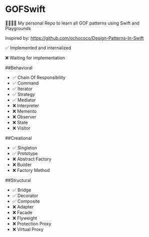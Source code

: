 # GOFSwift
👨‍👩‍👧‍👦 My personal Repo to learn all GOF patterns using Swift and Playgrounds

Inspired by: https://github.com/ochococo/Design-Patterns-In-Swift

✅ Implemented and internalized

❌ Waiting for implementation

##Behavioral

* ✅ Chain Of Responsibility 
* ✅ Command
* ✅ Iterator
* ✅ Strategy
* ✅ Mediator
* ❌ Interpreter
* ❌ Memento
* ❌ Observer
* ❌ State
* ❌ Visitor

##Creational

* ✅ Singleton
* ✅ Prototype
* ❌ Abstract Factory
* ❌ Builder
* ❌ Factory Method

##Structural

* ✅ Bridge
* ✅ Decorator
* ✅ Composite
* ❌ Adapter
* ❌ Facade
* ❌ Flyweight
* ❌ Protection Proxy
* ❌ Virtual Proxy
